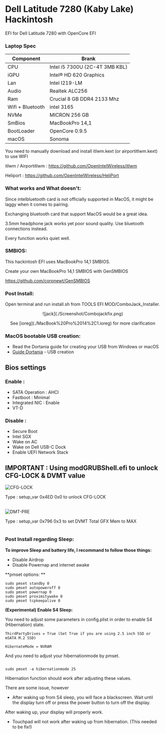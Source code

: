 # Dell Latitude 7280 (Kaby Lake) Hackintosh


EFI for Dell Latitude 7280 with OpenCore EFI

### Laptop Spec

| Component        | Brank                              |
| ---------------- | ---------------------------------- |
| CPU              | Intel i5 7300U (2C-4T 3MB KBL)     |
| iGPU             | Intel® HD 620 Graphics             |
| Lan              | Intel I219-LM                      |
| Audio            | Realtek ALC256                     |
| Ram              | Crucial 8 GB DDR4 2133 Mhz         |
| Wifi + Bluetooth | intel 3165                         |
| NVMe             | MICRON 256 GB                      |
| SmBios           | MacBookPro 14,1                    |
| BootLoader       | OpenCore 0.9.5                     |
| macOS            | Sonoma                             |


You need to manually download and install itlwm.kext (or airportitlwm.kext) to use WIFI

itlwm / Airportitlwm : https://github.com/OpenIntelWireless/itlwm

Heliport : https://github.com/OpenIntelWireless/HeliPort

### What works and What doesn't:

Since intelbluetooth card is not officially supported in MacOS, it might be laggy when it comes to pairing.

Exchanging bluetooth card that support MacOS would be a great idea.

3.5mm headphone jack works yet poor sound quality. Use bluetooth connections instead.

Every function works quiet well.

### SMBIOS:

This hackintosh EFI uses MacBookPro 14,1 SMBIOS.

Create your own MacBookPro 14,1 SMBIOS with GenSMBIOS

https://github.com/corpnewt/GenSMBIOS

### Post Install:

Open terminal and run install.sh from TOOLS EFI MOD/ComboJack_Installer.
<p align="center">
  ![jack](./Screenshot/Combojackfix.png)
</p>

<p align="center">
  See [ioreg](./MacBook%20Pro%2014%2C1.ioreg) for more clarification
</p>

### MacOS bootable USB creation:
- Read the Dortania guide for creating your USB from Windows or macOS
- [Guide Dortania](https://dortania.github.io/OpenCore-Install-Guide/installer-guide/) - USB creation


## Bios settings
### Enable :
* SATA Operation : AHCI
* Fastboot : Minimal
* Integrated NIC : Enable
* VT-D
  

### Disable : 
* Secure Boot
* Intel SGX
* Wake on AC
* Wake on Dell USB-C Dock
* Enable UEFI Network Stack


## IMPORTANT : Using modGRUBShell.efi to unlock CFG-LOCK & DVMT value

![CFG-LOCK](./Screenshot/CFG-LOCK.png)


Type : setup_var 0x4ED 0x0 to unlock CFG-LOCK <br><br>

![DMT-PRE](./Screenshot/DVMT-TOT.png)


Type : setup_var 0x796 0x3 to set DVMT Total GFX Mem to MAX<br><br>


### Post Install regarding Sleep:

**To improve Sleep and battery life, I recommand to follow those things:**

- Disable Airdrop
- Disable Powernap and internet awake


**pmset options: **
```
sudo pmset standby 0
sudo pmset autopoweroff 0
sudo pmset powernap 0
sudo pmset proximitywake 0
sudo pmset tcpkeepalive 0
```




**(Experimental) Enable S4 Sleep:**

You need to adjust some parameters in config.plist in order to enable S4 (Hibernation) state.

```
ThirdPartyDrives = True (Set True if you are using 2.5 inch SSD or mSATA M.2 SSD)

HibernateMode = NVRAM

```

And you need to adjust your hibernationmode by pmset.

```

sudo pmset -a hibernationmode 25

```

Hibernation function should work after adjusting these values.

There are some issue, however

- After waking up from S4 sleep, you will face a blackscreen. Wait until the display turn off or press the power button to turn off the display.

After waking up, your display will properly work.

- Touchpad will not work after waking up from hibernation. (This needed to be fix!)
